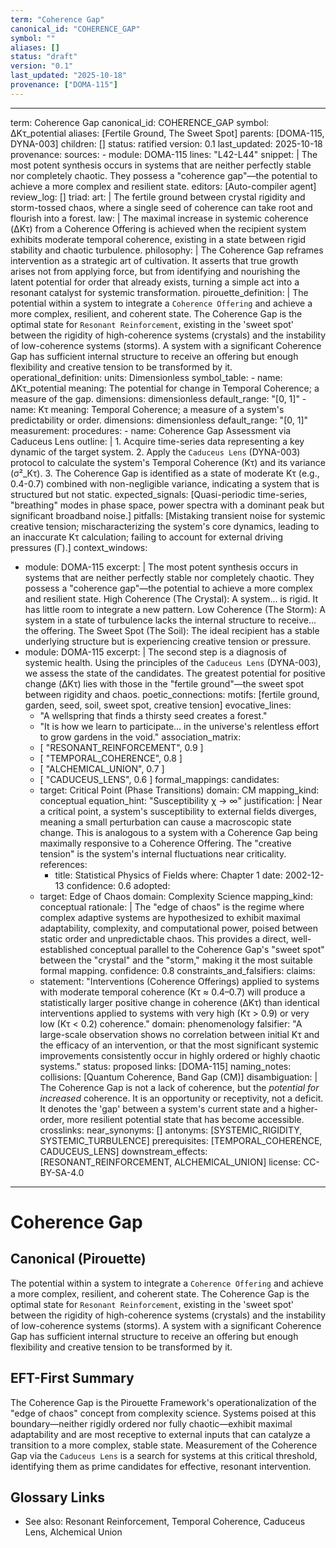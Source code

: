 ```yaml
---
term: "Coherence Gap"
canonical_id: "COHERENCE_GAP"
symbol: ""
aliases: []
status: "draft"
version: "0.1"
last_updated: "2025-10-18"
provenance: ["DOMA-115"]
---
```


---
term: Coherence Gap
canonical_id: COHERENCE_GAP
symbol: ΔKτ_potential
aliases: [Fertile Ground, The Sweet Spot]
parents: [DOMA-115, DYNA-003]
children: []
status: ratified
version: 0.1
last_updated: 2025-10-18
provenance:
  sources:
    - module: DOMA-115
      lines: "L42-L44"
      snippet: |
        The most potent synthesis occurs in systems that are neither perfectly stable nor completely chaotic. They possess a "coherence gap"—the potential to achieve a more complex and resilient state.
  editors: [Auto-compiler agent]
  review_log: []
triad:
  art: |
    The fertile ground between crystal rigidity and storm-tossed chaos, where a single seed of coherence can take root and flourish into a forest.
  law: |
    The maximal increase in systemic coherence (ΔKτ) from a Coherence Offering is achieved when the recipient system exhibits moderate temporal coherence, existing in a state between rigid stability and chaotic turbulence.
  philosophy: |
    The Coherence Gap reframes intervention as a strategic art of cultivation. It asserts that true growth arises not from applying force, but from identifying and nourishing the latent potential for order that already exists, turning a simple act into a resonant catalyst for systemic transformation.
pirouette_definition: |
  The potential within a system to integrate a `Coherence Offering` and achieve a more complex, resilient, and coherent state. The Coherence Gap is the optimal state for `Resonant Reinforcement`, existing in the 'sweet spot' between the rigidity of high-coherence systems (crystals) and the instability of low-coherence systems (storms). A system with a significant Coherence Gap has sufficient internal structure to receive an offering but enough flexibility and creative tension to be transformed by it.
operational_definition:
  units: Dimensionless
  symbol_table:
    - name: ΔKτ_potential
      meaning: The potential for change in Temporal Coherence; a measure of the gap.
      dimensions: dimensionless
      default_range: "[0, 1]"
    - name: Kτ
      meaning: Temporal Coherence; a measure of a system's predictability or order.
      dimensions: dimensionless
      default_range: "[0, 1]"
  measurement:
    procedures:
      - name: Coherence Gap Assessment via Caduceus Lens
        outline: |
          1.  Acquire time-series data representing a key dynamic of the target system.
          2.  Apply the `Caduceus Lens` (DYNA-003) protocol to calculate the system's Temporal Coherence (Kτ) and its variance (σ²_Kτ).
          3.  The Coherence Gap is identified as a state of moderate Kτ (e.g., 0.4-0.7) combined with non-negligible variance, indicating a system that is structured but not static.
        expected_signals: [Quasi-periodic time-series, "breathing" modes in phase space, power spectra with a dominant peak but significant broadband noise.]
        pitfalls: [Mistaking transient noise for systemic creative tension; mischaracterizing the system's core dynamics, leading to an inaccurate Kτ calculation; failing to account for external driving pressures (Γ).]
context_windows:
  - module: DOMA-115
    excerpt: |
      The most potent synthesis occurs in systems that are neither perfectly stable nor completely chaotic. They possess a "coherence gap"—the potential to achieve a more complex and resilient state. High Coherence (The Crystal): A system... is rigid. It has little room to integrate a new pattern. Low Coherence (The Storm): A system in a state of turbulence lacks the internal structure to receive... the offering. The Sweet Spot (The Soil): The ideal recipient has a stable underlying structure but is experiencing creative tension or pressure.
  - module: DOMA-115
    excerpt: |
      The second step is a diagnosis of systemic health. Using the principles of the `Caduceus Lens` (DYNA-003), we assess the state of the candidates. The greatest potential for positive change (ΔKτ) lies with those in the "fertile ground"—the sweet spot between rigidity and chaos.
poetic_connections:
  motifs: [fertile ground, garden, seed, soil, sweet spot, creative tension]
  evocative_lines:
    - "A wellspring that finds a thirsty seed creates a forest."
    - "It is how we learn to participate... in the universe's relentless effort to grow gardens in the void."
  association_matrix:
    - [ "RESONANT_REINFORCEMENT", 0.9 ]
    - [ "TEMPORAL_COHERENCE", 0.8 ]
    - [ "ALCHEMICAL_UNION", 0.7 ]
    - [ "CADUCEUS_LENS", 0.6 ]
formal_mappings:
  candidates:
    - target: Critical Point (Phase Transitions)
      domain: CM
      mapping_kind: conceptual
      equation_hint: "Susceptibility χ → ∞"
      justification: |
        Near a critical point, a system's susceptibility to external fields diverges, meaning a small perturbation can cause a macroscopic state change. This is analogous to a system with a Coherence Gap being maximally responsive to a Coherence Offering. The "creative tension" is the system's internal fluctuations near criticality.
      references:
        - title: Statistical Physics of Fields
          where: Chapter 1
          date: 2002-12-13
      confidence: 0.6
  adopted:
    - target: Edge of Chaos
      domain: Complexity Science
      mapping_kind: conceptual
      rationale: |
        The "edge of chaos" is the regime where complex adaptive systems are hypothesized to exhibit maximal adaptability, complexity, and computational power, poised between static order and unpredictable chaos. This provides a direct, well-established conceptual parallel to the Coherence Gap's "sweet spot" between the "crystal" and the "storm," making it the most suitable formal mapping.
      confidence: 0.8
constraints_and_falsifiers:
  claims:
    - statement: "Interventions (Coherence Offerings) applied to systems with moderate temporal coherence (Kτ ≈ 0.4–0.7) will produce a statistically larger positive change in coherence (ΔKτ) than identical interventions applied to systems with very high (Kτ > 0.9) or very low (Kτ < 0.2) coherence."
      domain: phenomenology
      falsifier: "A large-scale observation shows no correlation between initial Kτ and the efficacy of an intervention, or that the most significant systemic improvements consistently occur in highly ordered or highly chaotic systems."
      status: proposed
      links: [DOMA-115]
naming_notes:
  collisions: [Quantum Coherence, Band Gap (CM)]
  disambiguation: |
    The Coherence Gap is not a lack of coherence, but the *potential for increased* coherence. It is an opportunity or receptivity, not a deficit. It denotes the 'gap' between a system's current state and a higher-order, more resilient potential state that has become accessible.
crosslinks:
  near_synonyms: []
  antonyms: [SYSTEMIC_RIGIDITY, SYSTEMIC_TURBULENCE]
  prerequisites: [TEMPORAL_COHERENCE, CADUCEUS_LENS]
  downstream_effects: [RESONANT_REINFORCEMENT, ALCHEMICAL_UNION]
license: CC-BY-SA-4.0
---

# Coherence Gap

## Canonical (Pirouette)
The potential within a system to integrate a `Coherence Offering` and achieve a more complex, resilient, and coherent state. The Coherence Gap is the optimal state for `Resonant Reinforcement`, existing in the 'sweet spot' between the rigidity of high-coherence systems (crystals) and the instability of low-coherence systems (storms). A system with a significant Coherence Gap has sufficient internal structure to receive an offering but enough flexibility and creative tension to be transformed by it.

## EFT-First Summary
The Coherence Gap is the Pirouette Framework's operationalization of the "edge of chaos" concept from complexity science. Systems poised at this boundary—neither rigidly ordered nor fully chaotic—exhibit maximal adaptability and are most receptive to external inputs that can catalyze a transition to a more complex, stable state. Measurement of the Coherence Gap via the `Caduceus Lens` is a search for systems at this critical threshold, identifying them as prime candidates for effective, resonant intervention.

## Glossary Links
- See also: Resonant Reinforcement, Temporal Coherence, Caduceus Lens, Alchemical Union